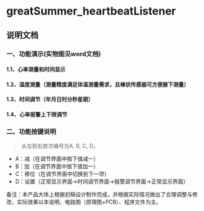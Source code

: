 # greatSummer_heartbeatListener

## 说明文档

### 一、功能演示(实物图见word文档)

#### 1.1、心率测量和时间显示

#### 1.2、温度测量（测量精度满足体温测量需求，且棒状传感器可方便腋下测量）

#### 1.3、时间调节（年月日时分秒星期）

#### 1.4、心率报警上下限调节

### 二、功能按键说明

> 从左到右依次编号为A, B, C, D。

* A：减（在调节界面中按下值减一）
* B：加（在调节界面中按下值加一）
* C：移位（在调节界面中切换到下一项）
* D：设置（正常显示界面->时间调节界面->报警调节界面->正常显示界面）


备注：本产品大体上根据初稿设计制作完成，并根据实际情况做出了合理调整与修改，实际效果以本说明、电路图（原理图+PCB）、程序文件为主。

